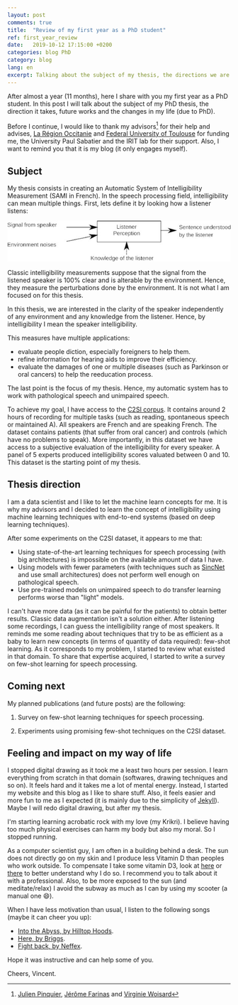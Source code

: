 ```yaml
---
layout: post
comments: true
title:  "Review of my first year as a PhD student"
ref: first_year_review
date:   2019-10-12 17:15:00 +0200
categories: blog PhD
category: blog
lang: en
excerpt: Talking about the subject of my thesis, the directions we are going for and some feelings and the impact on my life.
---
```


After almost a year (11 months), here I share with you my first year as a PhD student.
In this post I will talk about the subject of my PhD thesis, the direction it takes, future works and the changes in my life (due to PhD).

Before I continue, I would like to thank my advisors[^1] for their help and advises, [La Région Occitanie](https://www.laregion.fr/) and [Federal University of Toulouse](https://en.univ-toulouse.fr) for funding me, the University Paul Sabatier and the IRIT lab for their support.
Also, I want to remind you that it is my blog (it only engages myself).

## Subject

My thesis consists in creating an Automatic System of Intelligibility Measurement (SAMI in French).
In the speech processing field, intelligibility can mean multiple things.
First, lets define it by looking how a listener listens:

![image](/assets/images/listener_understanding.jpeg)

Classic intelligibility measurements suppose that the signal from the listened speaker is 100% clear and is alterable by the environment.
Hence, they measure the perturbations done by the environment.
It is not what I am focused on for this thesis.

In this thesis, we are interested in the clarity of the speaker independently of any environment and any knowledge from the listener.
Hence, by intelligibility I mean the speaker intelligibility.

This measures have multiple applications:

- evaluate people diction, especially foreigners to help them.
- refine information for hearing aids to improve their efficiency.
- evaluate the damages of one or multiple diseases (such as Parkinson or oral cancers) to help the reeducation process.

The last point is the focus of my thesis.
Hence, my automatic system has to work with pathological speech and unimpaired speech.

To achieve my goal, I have access to the [C2SI corpus](https://www.researchgate.net/publication/333132284_Construction_of_an_automatic_Carcinologic_Speech_Severity_Index_C2SI_score).
It contains around 2 hours of recording for multiple tasks (such as reading, spontaneous speech or maintained A).
All speakers are French and are speaking French.
The dataset contains patients (that suffer from oral cancer) and controls (which have no problems to speak).
More importantly, in this dataset we have access to a subjective evaluation of the intelligibility for every speaker.
A panel of 5 experts produced intelligibility scores valuated between 0 and 10.
This dataset is the starting point of my thesis.

## Thesis direction

I am a data scientist and I like to let the machine learn concepts for me.
It is why my advisors and I decided to learn the concept of intelligibility using machine learning techniques with end-to-end systems (based on deep learning techniques).

After some experiments on the C2SI dataset, it appears to me that:

- Using state-of-the-art learning techniques for speech processing (with big architectures) is impossible on the available amount of data I have.
- Using models with fewer parameters (with techniques such as [SincNet](https://arxiv.org/abs/1808.00158) and use small architectures) does not perform well enough on pathological speech.
- Use pre-trained models on unimpaired speech to do transfer learning performs worse than "light" models.

I can't have more data (as it can be painful for the patients) to obtain better results.
Classic data augmentation isn't a solution either.
After listening some recordings, I can guess the intelligibility range of most speakers.
It reminds me some reading about techniques that try to be as efficient as a baby to learn new concepts (in terms of quantity of data required): few-shot learning.
As it corresponds to my problem, I started to review what existed in that domain.
To share that expertise acquired, I started to write a survey on few-shot learning for speech processing.

## Coming next

My planned publications (and future posts) are the following:

1. Survey on few-shot learning techniques for speech processing.

2. Experiments using promising few-shot techniques on the C2SI dataset.

## Feeling and impact on my way of life

I stopped digital drawing as it took me a least two hours per session.
I learn everything from scratch in that domain (softwares, drawing techniques and so on).
It feels hard and it takes me a lot of mental energy.
Instead, I started my website and this blog as I like to share stuff.
Also, it feels easier and more fun to me as I expected (it is mainly due to the simplicity of [Jekyll](https://jekyllrb.com/)).
Maybe I will redo digital drawing, but after my thesis.

I'm starting learning acrobatic rock with my love (my Krikri).
I believe having too much physical exercises can harm my body but also my moral.
So I stopped running.

As a computer scientist guy, I am often in a building behind a desk.
The sun does not directly go on my skin and I produce less Vitamin D than peoples who work outside.
To compensate I take some vitamin D3, look at [here](https://www.hsph.harvard.edu/nutritionsource/vitamin-d/) or [there](https://www.health.harvard.edu/staying-healthy/time-for-more-vitamin-d) to better understand why I do so.
I recommend you to talk about it with a professional.
Also, to be more exposed to the sun (and meditate/relax) I avoid the subway as much as I can by using my scooter (a manual one 😄).

When I have less motivation than usual, I listen to the following songs (maybe it can cheer you up):

- [Into the Abyss, by Hilltop Hoods](https://youtu.be/FEvlOHR_624).
- [Here, by Briggs](https://youtu.be/tA07dpATOcY).
- [Fight back, by  Neffex](https://youtu.be/CYDP_8UTAus).

Hope it was instructive and can help some of you.

Cheers, Vincent.

[^1]: [Julien Pinquier](https://www.irit.fr/~Julien.Pinquier/index_en.php), [Jérôme Farinas](https://www.irit.fr/~Jerome.Farinas) and [Virginie Woisard](https://octogone.univ-tlse2.fr/accueil/membres/virginie-woisard--183287.kjsp)
